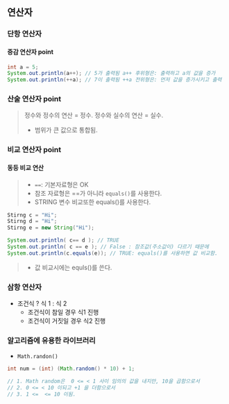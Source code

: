 ## 연산자
### 단항 연산자

#### 증감 연산자 point
```java
int a = 5;
System.out.println(a++); // 5가 출력됨 a++ 후위형은: 출력하고 a의 값을 증가
System.out.println(++a); // 7이 출력됨 ++a 전위형은: 먼저 값을 증가시키고 출력
```

### 산술 연산자 point
> 정수와 정수의 연산 = 정수.
> 정수와 실수의 연산 = 실수.
> - 범위가 큰 값으로 통합됨.


### 비교 연산자 point
#### 동등 비교 연산
> - `==`: 기본자료형은 OK
> - 참조 자료형은 ==가 아니라 `equals()`를 사용한다.
>- STRING 변수 비교또한 equals()를 사용한다.

```java
Stirng c = "Hi";
Stirng d = "Hi";
Stirng e = new String("Hi");

System.out.println( c== d ); // TRUE
System.out.println( c == e ); // False : 참조값(주소값이) 다르기 때문에
System.out.println(c.equals(e)); // TRUE: equals()를 사용하면 값 비교함.
```
>- 값 비교시에는 equls()를 쓴다.

### 삼항 연산자
- 조건식 ? 식 1 : 식 2
    - 조건식이 참일 경우 식1 진행
    - 조건식이 거짓일 경우 식2 진행

### 알고리즘에 유용한 라이브러리
- `Math.randon()`
```java
int num = (int) (Math.random() * 10) + 1;

// 1. Math random은  0 <= < 1 사이 임의의 값을 내지만, 10을 곱함으로서
// 2. 0 <= < 10 이되고 +1 을 더함으로서
// 3. 1 <=  <= 10 이됨.
```